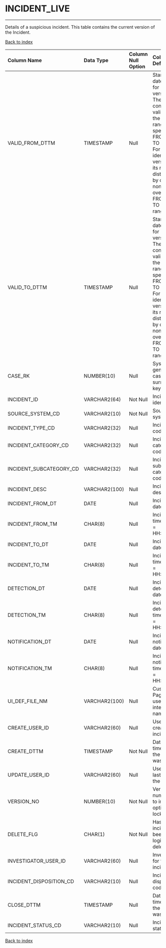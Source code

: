 # INCIDENT_LIVE

---

Details of a suspicious incident. This table contains the current version of the Incident.

[Back to index](./index.md)

| Column Name             | Data Type     | Column Null Option   | Column Definition                                                                                                                                                                                                                       |
|:------------------------|:--------------|:---------------------|:----------------------------------------------------------------------------------------------------------------------------------------------------------------------------------------------------------------------------------------|
| VALID_FROM_DTTM         | TIMESTAMP     | Null                 | Standard dates used for versioning. The row content is valid within the time range specified by FROM and TO dates. For a given identifier, versions of its rows are distinguished by different non-overlapping FROM and TO date ranges. |
| VALID_TO_DTTM           | TIMESTAMP     | Null                 | Standard dates used for versioning. The row content is valid within the time range specified by FROM and TO dates. For a given identifier, versions of its rows are distinguished by different non-overlapping FROM and TO date ranges. |
| CASE_RK                 | NUMBER(10)    | Null                 | System generated case surrogate key.                                                                                                                                                                                                    |
| INCIDENT_ID             | VARCHAR2(64)  | Not Null             | Incident identifier.                                                                                                                                                                                                                    |
| SOURCE_SYSTEM_CD        | VARCHAR2(10)  | Not Null             | Source system code.                                                                                                                                                                                                                     |
| INCIDENT_TYPE_CD        | VARCHAR2(32)  | Null                 | Incident type code.                                                                                                                                                                                                                     |
| INCIDENT_CATEGORY_CD    | VARCHAR2(32)  | Null                 | Incident category code.                                                                                                                                                                                                                 |
| INCIDENT_SUBCATEGORY_CD | VARCHAR2(32)  | Null                 | Incident sub-category code.                                                                                                                                                                                                             |
| INCIDENT_DESC           | VARCHAR2(100) | Null                 | Incident description.                                                                                                                                                                                                                   |
| INCIDENT_FROM_DT        | DATE          | Null                 | Incident start date.                                                                                                                                                                                                                    |
| INCIDENT_FROM_TM        | CHAR(8)       | Null                 | Incident start time (format = HH:MM:SS).                                                                                                                                                                                                |
| INCIDENT_TO_DT          | DATE          | Null                 | Incident end date.                                                                                                                                                                                                                      |
| INCIDENT_TO_TM          | CHAR(8)       | Null                 | Incident end time (format = HH:MM:SS).                                                                                                                                                                                                  |
| DETECTION_DT            | DATE          | Null                 | Incident detection date.                                                                                                                                                                                                                |
| DETECTION_TM            | CHAR(8)       | Null                 | Incident detection time (format = HH:MM:SS).                                                                                                                                                                                            |
| NOTIFICATION_DT         | DATE          | Null                 | Incident notification date.                                                                                                                                                                                                             |
| NOTIFICATION_TM         | CHAR(8)       | Null                 | Incident notification time (format = HH:MM:SS).                                                                                                                                                                                         |
| UI_DEF_FILE_NM          | VARCHAR2(100) | Null                 | Custom Page Builder user interface file name.                                                                                                                                                                                           |
| CREATE_USER_ID          | VARCHAR2(60)  | Null                 | User who created the incident.                                                                                                                                                                                                          |
| CREATE_DTTM             | TIMESTAMP     | Not Null             | Date and time when the incident was created.                                                                                                                                                                                            |
| UPDATE_USER_ID          | VARCHAR2(60)  | Null                 | User who last updated the incident.                                                                                                                                                                                                     |
| VERSION_NO              | NUMBER(10)    | Not Null             | Version number used to implement optimistic locking.                                                                                                                                                                                    |
| DELETE_FLG              | CHAR(1)       | Not Null             | Has the incident been logically deleted?                                                                                                                                                                                                |
| INVESTIGATOR_USER_ID    | VARCHAR2(60)  | Null                 | Investigator for the incident.                                                                                                                                                                                                          |
| INCIDENT_DISPOSITION_CD | VARCHAR2(10)  | Null                 | Incident disposition code.                                                                                                                                                                                                              |
| CLOSE_DTTM              | TIMESTAMP     | Null                 | Date and time when the incident was closed.                                                                                                                                                                                             |
| INCIDENT_STATUS_CD      | VARCHAR2(10)  | Null                 | Incident status code.                                                                                                                                                                                                                   |

[Back to index](./index.md)